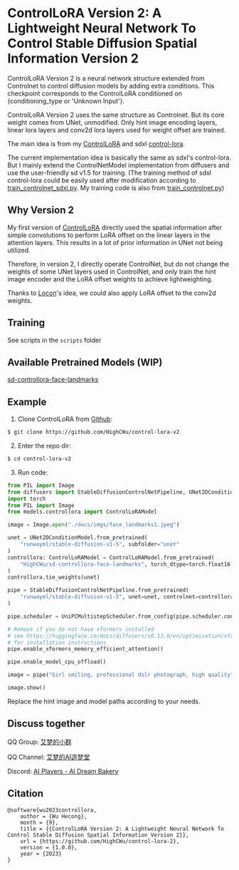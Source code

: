 # ControlLoRA Version 2: A Lightweight Neural Network To Control Stable Diffusion Spatial Information Version 2

ControlLoRA Version 2 is a neural network structure extended from Controlnet to control diffusion models by adding extra conditions. This checkpoint corresponds to the ControlLoRA conditioned on {conditioning_type or 'Unknown Input'}.

ControlLoRA Version 2 uses the same structure as Controlnet. But its core weight comes from UNet, unmodified. Only hint image encoding layers, linear lora layers and conv2d lora layers used for weight offset are trained.

The main idea is from my [ControlLoRA](https://github.com/HighCWu/ControlLoRA) and sdxl [control-lora](https://huggingface.co/stabilityai/control-lora).

The current implementation idea is basically the same as sdxl's control-lora. But I mainly extend the ControlNetModel implementation from diffusers and use the user-friendly sd v1.5 for training. (The training method of sdxl control-lora could be easily used after modification according to [train_controlnet_sdxl.py](https://github.com/huggingface/diffusers/blob/main/examples/controlnet/train_controlnet_sdxl.py). My training code is also from [train_controlnet.py](https://github.com/huggingface/diffusers/blob/main/examples/controlnet/train_controlnet.py))

## Why Version 2

My first version of [ControlLoRA](https://github.com/HighCWu/ControlLoRA) directly used the spatial information after simple convolutions to perform LoRA offset on the linear layers in the attention layers. 
This results in a lot of prior information in UNet not being utilized. 

Therefore, in version 2, I directly operate ControlNet, but do not change the weights of some UNet layers used in ControlNet, and only train the hint image encoder and the LoRA offset weights to achieve lightweighting. 

Thanks to [Locon](https://github.com/KohakuBlueleaf/LyCORIS)'s idea, we could also apply LoRA offset to the conv2d weights.

## Training

See scripts in the `scripts` folder

## Available Pretrained Models (WIP)

[sd-controllora-face-landmarks](https://huggingface.co/HighCWu/sd-controllora-face-landmarks)

## Example

1. Clone ControlLoRA from [Github](https://github.com/HighCWu/control-lora-v2):
```sh
$ git clone https://github.com/HighCWu/control-lora-v2
```

2. Enter the repo dir:
```sh
$ cd control-lora-v2
```

3. Run code:
```py
from PIL import Image
from diffusers import StableDiffusionControlNetPipeline, UNet2DConditionModel, UniPCMultistepScheduler
import torch
from PIL import Image
from models.controllora import ControlLoRAModel

image = Image.open("./docs/imgs/face_landmarks1.jpeg")

unet = UNet2DConditionModel.from_pretrained(
    "runwayml/stable-diffusion-v1-5", subfolder="unet"
)
controllora: ControlLoRAModel = ControlLoRAModel.from_pretrained(
    "HighCWu/sd-controllora-face-landmarks", torch_dtype=torch.float16
)
controllora.tie_weights(unet)

pipe = StableDiffusionControlNetPipeline.from_pretrained(
    "runwayml/stable-diffusion-v1-5", unet=unet, controlnet=controllora, safety_checker=None, torch_dtype=torch.float16
)

pipe.scheduler = UniPCMultistepScheduler.from_config(pipe.scheduler.config)

# Remove if you do not have xformers installed
# see https://huggingface.co/docs/diffusers/v0.13.0/en/optimization/xformers#installing-xformers
# for installation instructions
pipe.enable_xformers_memory_efficient_attention()

pipe.enable_model_cpu_offload()

image = pipe("Girl smiling, professional dslr photograph, high quality", image, num_inference_steps=20).images[0]

image.show()
```

Replace the hint image and model paths according to your needs.

## Discuss together

QQ Group: [艾梦的小群](https://jq.qq.com/?_wv=1027&k=yMtGIF1Q)

QQ Channel: [艾梦的AI造梦堂](https://pd.qq.com/s/1qyek3j0e)

Discord: [AI Players - AI Dream Bakery](https://discord.gg/zcJszfPrZs)

## Citation

    @software{wu2023controllora,
        author = {Wu Hecong},
        month = {9},
        title = {{ControlLoRA Version 2: A Lightweight Neural Network To Control Stable Diffusion Spatial Information Version 2}},
        url = {https://github.com/HighCWu/control-lora-2},
        version = {1.0.0},
        year = {2023}
    }
